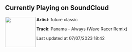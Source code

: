 ## Currently Playing on SoundCloud

[<img align="left" width="100" src="https://i1.sndcdn.com/artworks-000061014477-svzljn-t500x500.jpg">](https://soundcloud.com/futureclassic/panama-always-wave-racer-2?in=saxurn/sets/old/)

**Artist**: future classic 

**Track**: Panama - Always (Wave Racer Remix)

Last updated at 07/07/2023 18:42
